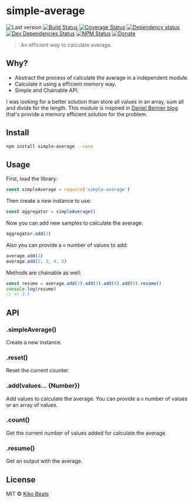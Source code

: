 # simple-average


![Last version](https://img.shields.io/github/tag/Kikobeats/simple-average.svg?style=flat-square)
[![Build Status](https://img.shields.io/travis/Kikobeats/simple-average/master.svg?style=flat-square)](https://travis-ci.org/Kikobeats/simple-average)
[![Coverage Status](https://img.shields.io/coveralls/Kikobeats/simple-average.svg?style=flat-square)](https://coveralls.io/github/Kikobeats/simple-average)
[![Dependency status](https://img.shields.io/david/Kikobeats/simple-average.svg?style=flat-square)](https://david-dm.org/Kikobeats/simple-average)
[![Dev Dependencies Status](https://img.shields.io/david/dev/Kikobeats/simple-average.svg?style=flat-square)](https://david-dm.org/Kikobeats/simple-average#info=devDependencies)
[![NPM Status](https://img.shields.io/npm/dm/simple-average.svg?style=flat-square)](https://www.npmjs.org/package/simple-average)
[![Donate](https://img.shields.io/badge/donate-paypal-blue.svg?style=flat-square)](https://paypal.me/Kikobeats)

> An efficient way to calculate average.

## Why?

- Abstract the process of calculate the average in a independent module.
- Calculate it using a efficient memory way.
- Simple and Chainable API.

I was looking for a better solution than store all values in an array, sum all and divide for the length. This module is inspired in [Daniel Bernier blog](http://invisibleblocks.com/2008/07/30/long-running-averages-without-the-sum-of-preceding-values/) that's provide a memory efficient solution for the problem.

## Install

```bash
npm install simple-average --save
```
## Usage

First, load the library:

```js
const simpleAverage = require('simple-average')
```

Then create a new instance to use:

```js
const aggregator = simpleAverage()
```

Now you can add new samples to calculate the average:

```js
aggregator.add(2)
```

Also you can provide a `n` number of values to add:

```js
average.add(2)
average.add(2, 3, 4, 5)
```

Methods are chainable as well:

```js
const resume = average.add(2).add(3).add(4).add(5).resume()
console.log(resume)
// => 3.5
```

## API

### .simpleAverage()

Create a new instance.

### .reset()

Reset the current counter.

### .add(values... {Number})

Add values to calculate the average. You can provide a `n` number of values or an array of values.

### .count()

Get the current number of values added for calculate the average.

### .resume()

Get an output with the average.

## License

MIT © [Kiko Beats](http://www.kikobeats.com)
